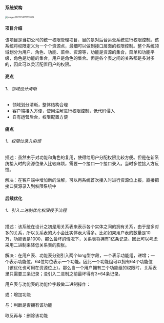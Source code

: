 #### 系统架构

<img src="https://yusheng-picgo.oss-cn-beijing.aliyuncs.com/picgo/image-20211214173139164.png" alt="image-20211214173139164" style="zoom:50%;" />

#### 项目介绍

该项目是当初公司的统一权限管理项目，目的是对后台运营系统进行权限控制。该系统将权限定义为一个个资源点，最细可以做到接口层面的权限控制。整个系统领域划分为用户、角色、功能、菜单、资源等，功能是资源的集合，菜单和功能平级，角色是功能的集合，用户是角色的集合。但是各个表之间的关系都是多对多的，因此可以灵活配置用户的权限。

#### 亮点

###### 1、领域设计清晰

- 领域划分清晰，整体结构合理
- 客户端接入方便，使用注解进行权限控制，低代码侵入
- 自有运营后台，权限配置方便

#### 痛点

###### 1、权限位录入麻烦

描述：虽然由于对功能和角色的复用，使得给用户分配权限比较方便。但是在新系统接入时的资源位录入比较麻烦，需要一个接口一个接口录入。当时多位接入方反馈。

解决：在客户端中增加新的注解，可以再系统首次接入时进行资源位上报，直接把接口资源录入到权限系统中

#### 后续优化

###### 1、引入二进制优化权限授予流程

描述：该系统在设计之初是用关系表来表示各个实体之间的拥有关系，由于是多对多的关系，所以关系表的大小会比实体表大得多。比如如果用户表的数量是10万，功能表是1000，那么最坏的情况下，关系表将拥有1亿条记录。因此可以考虑采用二进制来降低关系表的膨胀。

解决：在用户表、功能表分别引入两个long型字段，一个表示功能组，递增；一个表示功能位，64位每位表示一个功能。因此一个功能组可以拥有64个功能位（该优化也可用在资源位上）。那么当一个用户拥有三个功能组的权限时，关系表里只需要三条记录；没引入二进制之前最坏得有3*64条记录。

用户表与功能表的功能位字段做二进制操作：

或：增加功能

与：判断是否拥有该功能

取反再与：删除该功能